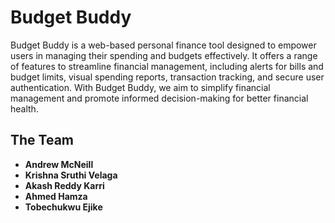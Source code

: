 # Budget Buddy

Budget Buddy is a web-based personal finance tool designed to empower users in managing their spending and budgets effectively. It offers a range of features to streamline financial management, including alerts for bills and budget limits, visual spending reports, transaction tracking, and secure user authentication. With Budget Buddy, we aim to simplify financial management and promote informed decision-making for better financial health.

## The Team ##

- **Andrew McNeill**
- **Krishna Sruthi Velaga**
- **Akash Reddy Karri**
- **Ahmed Hamza**
- **Tobechukwu Ejike**

